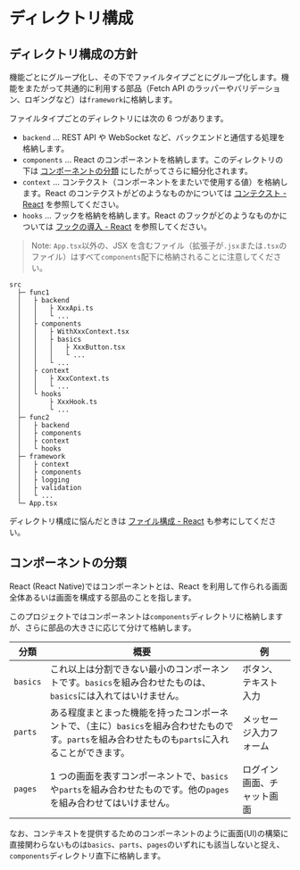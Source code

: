 # ディレクトリ構成

## ディレクトリ構成の方針

機能ごとにグループ化し、その下でファイルタイプごとにグループ化します。機能をまたがって共通的に利用する部品（Fetch API のラッパーやバリデーション、ロギングなど）は`framework`に格納します。

ファイルタイプごとのディレクトリには次の 6 つがあります。

- `backend` ... REST API や WebSocket など、バックエンドと通信する処理を格納します。
- `components` ... React のコンポーネントを格納します。このディレクトリの下は [コンポーネントの分類](#コンポーネントの分類) にしたがってさらに細分化されます。
- `context` ... コンテクスト（コンポーネントをまたいで使用する値）を格納します。React のコンテクストがどのようなものかについては [コンテクスト - React](https://ja.reactjs.org/docs/context.html) を参照してください。
- `hooks` ... フックを格納を格納します。React のフックがどのようなものかについては [フックの導入 - React](https://ja.reactjs.org/docs/hooks-intro.html) を参照してください。

> Note: `App.tsx`以外の、JSX を含むファイル（拡張子が`.jsx`または`.tsx`のファイル）はすべて`components`配下に格納されることに注意してください。

```
src
  ├─ func1
  │   ├ backend
  │   │   ├ XxxApi.ts
  │   │   └ ...
  │   ├ components
  │   │   ├ WithXxxContext.tsx
  │   │   ├ basics
  │   │   │   ├ XxxButton.tsx
  │   │   │   └ ...
  │   │   └ ...
  │   ├ context
  │   │   ├ XxxContext.ts
  │   │   └ ...
  │   └ hooks
  │       ├ XxxHook.ts
  │       └ ...
  ├─ func2
  │   ├ backend
  │   ├ components
  │   ├ context
  │   └ hooks
  ├─ framework
  │   ├ context
  │   ├ components
  │   ├ logging
  │   ├ validation
  │   └ ...
  └─ App.tsx
```

ディレクトリ構成に悩んだときは [ファイル構成 - React](https://ja.reactjs.org/docs/faq-structure.html) も参考にしてください。

## コンポーネントの分類

React (React Native)ではコンポーネントとは、React を利用して作られる画面全体あるいは画面を構成する部品のことを指します。

このプロジェクトではコンポーネントは`components`ディレクトリに格納しますが、さらに部品の大きさに応じて分けて格納します。

| 分類     | 概要                                                                                                                                               | 例                         |
| -------- | -------------------------------------------------------------------------------------------------------------------------------------------------- | -------------------------- |
| `basics` | これ以上は分割できない最小のコンポーネントです。`basics`を組み合わせたものは、`basics`には入れてはいけません。                                     | ボタン、テキスト入力       |
| `parts`  | ある程度まとまった機能を持ったコンポーネントで、（主に）`basics`を組み合わせたものです。`parts`を組み合わせたものも`parts`に入れることができます。 | メッセージ入力フォーム     |
| `pages`  | 1 つの画面を表すコンポーネントで、`basics`や`parts`を組み合わせたものです。他の`pages`を組み合わせてはいけません。                                 | ログイン画面、チャット画面 |

なお、コンテキストを提供するためのコンポーネントのように画面(UI)の構築に直接関わらないものは`basics`、`parts`、`pages`のいずれにも該当しないと捉え、`components`ディレクトリ直下に格納します。
